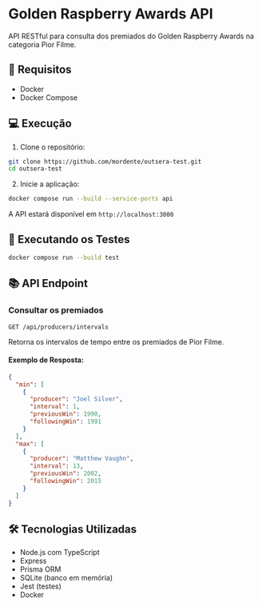 # Golden Raspberry Awards API

API RESTful para consulta dos premiados do Golden Raspberry Awards na categoria Pior Filme.

## 🚀 Requisitos

- Docker
- Docker Compose

## 💻 Execução

1. Clone o repositório:
```bash
git clone https://github.com/mordente/outsera-test.git
cd outsera-test
```

2. Inicie a aplicação:
```bash
docker compose run --build --service-ports api
```

A API estará disponível em `http://localhost:3000`

## 🧪 Executando os Testes

```bash
docker compose run --build test
```

## 📚 API Endpoint

### Consultar os premiados

`GET /api/producers/intervals`

Retorna os intervalos de tempo entre os premiados de Pior Filme.

#### Exemplo de Resposta:

```json
{
  "min": [
    {
      "producer": "Joel Silver",
      "interval": 1,
      "previousWin": 1990,
      "followingWin": 1991
    }
  ],
  "max": [
    {
      "producer": "Matthew Vaughn",
      "interval": 13,
      "previousWin": 2002,
      "followingWin": 2015
    }
  ]
}
```

## 🛠️ Tecnologias Utilizadas

- Node.js com TypeScript
- Express
- Prisma ORM
- SQLite (banco em memória)
- Jest (testes)
- Docker
